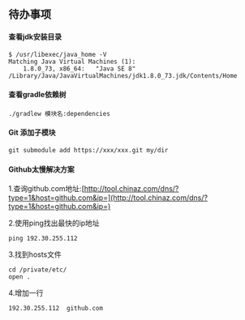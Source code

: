 ## 待办事项

#### 查看jdk安装目录

```
$ /usr/libexec/java_home -V
Matching Java Virtual Machines (1):
    1.8.0_73, x86_64:	"Java SE 8"	/Library/Java/JavaVirtualMachines/jdk1.8.0_73.jdk/Contents/Home
```

#### 查看gradle依赖树
```
./gradlew 模块名:dependencies
```

#### Git 添加子模块
```
git submodule add https://xxx/xxx.git my/dir
```

#### Github太慢解决方案

1.查询github.com地址:[http://tool.chinaz.com/dns/?type=1&host=github.com&ip=](http://tool.chinaz.com/dns/?type=1&host=github.com&ip=)

2.使用ping找出最快的ip地址
```
ping 192.30.255.112
```

3.找到hosts文件
```
cd /private/etc/
open .
```
4.增加一行
```
192.30.255.112	github.com
```